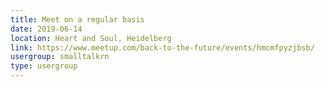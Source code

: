 ```yaml
---
title: Meet on a regular basis
date: 2019-06-14
location: Heart and Soul, Heidelberg
link: https://www.meetup.com/back-to-the-future/events/hmcmfpyzjbsb/
usergroup: smalltalkrn
type: usergroup
---
```

